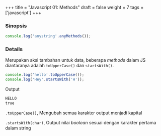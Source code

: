 +++
title = "Javascript 01: Methods"
draft = false
weight = 7
tags = ['javascript']
+++

### Sinopsis

```js
console.log('anystring'.anyMethods());
```

### Details

Merupakan aksi tambahan untuk data, beberapa *methods* dalam JS diantaranya adalah `toUpperCase()` dan `startsWith()`.

```js
console.log('hello'.toUpperCase());
console.log('Hey'.startsWith('H')); 
```
Output
```cmd
HELLO
true
```

`.toUpperCase()`, Mengubah semua karakter output menjadi kapital

`.startsWith(char)`, Output nilai *boolean* sesuai dengan karakter pertama dalam string